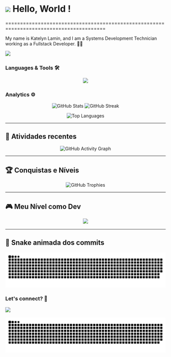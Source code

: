 <h1><img src="https://media.tenor.com/Z-TKT6ZVvx4AAAAi/dance.gif" width="30"/> Hello, World ! </h1>
========================================================================================

My name is Katelyn Lamin, and I am a Systems Development Technician working as a Fullstack Developer.  👩‍💻

![](http://estruyf-github.azurewebsites.net/api/VisitorHit?user=Katlamin&repo=Katlamin&countColorcountColor)

### Languages & Tools 🛠  
<p align="center">
  <img src="https://skillicons.dev/icons?i=python,html,github,vscode,css" />
</p>

### Analytics ⚙️
<!-- STATS + STREAK -->
<p align="center">
  <img height="180em" src="https://github-readme-stats.vercel.app/api?username=seuusuario&show_icons=true&theme=radical&count_private=true&include_all_commits=true&hide_border=false" alt="GitHub Stats" />
  <img height="180em" src="https://github-readme-streak-stats.herokuapp.com/?user=seuusuario&theme=radical&hide_border=false" alt="GitHub Streak" />
</p>

<!-- LINGUAGENS MAIS USADAS -->
<p align="center">
  <img height="180em" src="https://github-readme-stats.vercel.app/api/top-langs/?username=seuusuario&layout=compact&theme=radical&langs_count=8&hide_border=false" alt="Top Languages" />
</p>

---

## 🧪 Atividades recentes

<!-- GITHUB ACTIVITY GRAPH -->
<p align="center">
  <img src="https://github-readme-activity-graph.vercel.app/graph?username=seuusuario&theme=react-dark&hide_border=false&area=true" alt="GitHub Activity Graph" />
</p>

---

## 🏆 Conquistas e Níveis

<p align="center">
  <img src="https://github-profile-trophy.vercel.app/?username=seuusuario&theme=discord&no-frame=true&column=7&margin-w=10" alt="GitHub Trophies" />
</p>

---

## 🎮 Meu Nível como Dev

<p align="center">
  <img src="https://github-profile-level.vercel.app/api?username=seuusuario&style=flat" />
</p>

---

## 🐍 Snake animada dos commits

<p align="center">
  <img src="https://raw.githubusercontent.com/platane/platane/output/github-contribution-grid-snake.svg" alt="snake commit animation" />
</p>

### Let's connect? 🤝 
<a href="katelyn.faria@gmail.com"><img src="https://img.shields.io/badge/Gmail-D14836?style=for-the-badge&logo=gmail&logoColor=white"/></a>                                                                        <p align="center">
  <img src="https://raw.githubusercontent.com/platane/snk/output/github-contribution-grid-snake.svg" alt="snake" />
</p>
